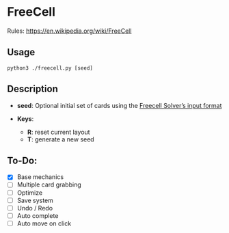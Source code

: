 # FreeCell
Rules: https://en.wikipedia.org/wiki/FreeCell

## Usage
```console
python3 ./freecell.py [seed]
```

## Description
- **seed**: Optional initial set of cards using the [Freecell Solver’s input format](http://fc-solve.shlomifish.org/docs/distro/README.html)

- **Keys**:
    - **R**: reset current layout
    - **T**: generate a new seed

## To-Do:
- [x] Base mechanics
- [ ] Multiple card grabbing
- [ ] Optimize
- [ ] Save system
- [ ] Undo / Redo
- [ ] Auto complete
- [ ] Auto move on click
